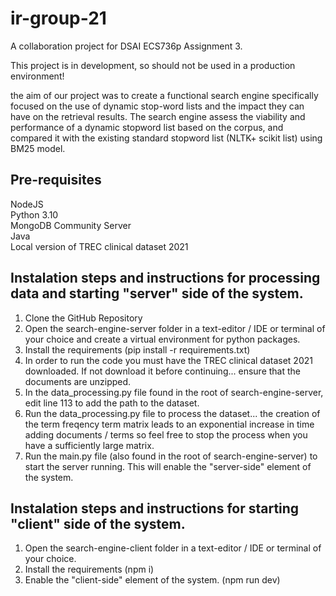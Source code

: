 # ir-group-21
A collaboration project for DSAI ECS736p Assignment 3. 

This project is in development, so should not be used in a production environment!

the aim of our project was to create a functional search engine specifically focused on the use of dynamic stop-word lists and the impact they can have on the retrieval results.
The search engine assess the viability and performance of a dynamic stopword list based on the corpus, and compared it with the existing standard stopword list (NLTK+ scikit list) using BM25 model.

## Pre-requisites 
NodeJS
<br>
Python 3.10
<br>
MongoDB Community Server 
<br>
Java
<br>
Local version of TREC clinical dataset 2021

## Instalation steps and instructions for processing data and starting "server" side of the system.   

1. Clone the GitHub Repository 
2. Open the search-engine-server folder in a text-editor / IDE or terminal of your choice and create a virtual environment for python packages. 
3. Install the requirements (pip install -r requirements.txt)
4. In order to run the code you must have the TREC clinical dataset  2021 downloaded. If not download it before continuing... ensure that the documents are unzipped. 
5. In the data_processing.py file found in the root of search-engine-server, edit line 113 to add the path to the dataset. 
6. Run the data_processing.py file to process the dataset... the creation of the term freqency term matrix leads to an exponential increase in time adding documents / terms so feel free to stop the process when you have a sufficiently large matrix. 
7. Run the main.py file (also found in the root of search-engine-server) to start the server running. This will enable the "server-side" element of the system. 

## Instalation steps and instructions for starting "client" side of the system.   

1. Open the search-engine-client folder in a text-editor / IDE or terminal of your choice. 
2. Install the requirements (npm i)
3. Enable the "client-side" element of the system. (npm run dev)
